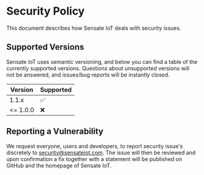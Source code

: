 # Security Policy

This document describes how Sensate IoT deals with security issues.

## Supported Versions

Sensate IoT uses semantic versioning, and below you can find a table of
the currently supported versions. Questions about unsupported versions will not
be answered, and issues/bug reports will be instantly closed.

| Version   | Supported          |
| --------- | ------------------ |
| 1.1.x     | :white_check_mark: |
| <= 1.0.0  | :x:                |

## Reporting a Vulnerability

We request everyone, users and developers, to report security issue's discretely to
security@sensateiot.com. The issue will then be reviewed and upon confirmation a
fix together with a statement will be published on GitHub and the homepage of Sensate IoT.

